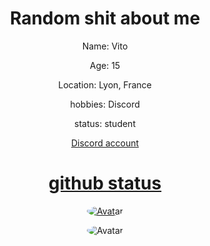 <p align="center">
<a>

</p>
<div class="display">
<h1 style="text-align: center;" align="center"> Random shit about me </h1>
<p style="text-align: center;"align="center">Name: Vito </p></a>
<p style="text-align: center;"align="center">Age: 15<br></p>
<p style="text-align: center;"align="center">Location: Lyon, France</p></a>
<p style="text-align: center;"align="center">hobbies: Discord<br></p>
<p style="text-align: center;"align="center">status: student<br></p>
<a href="https://discord.com/users/773630534030721044"> <p style="text-align: center;"align="center">Discord account<br></p></>



<p align="center">
<a href="https://discord.com/users/773630534030721044"> <p style="text-align: center;"align="center">

    
<p align="center"> 
<h1 style="text-align: center;" align="center"> github status </h1>
<p align="center">
<img src="https://github-readme-stats.vercel.app/api?username=Vantiy1337&show_icons=true&theme=tokyonight" alt="Avatar" style="border-radius: 100%;">
</a><br>
<a>
<p align="center">
<img src="https://github-readme-stats.vercel.app/api/top-langs/?username=Vanity1337&theme=dark" alt="Avatar" style="border-radius: 100%;">
</a><br>
